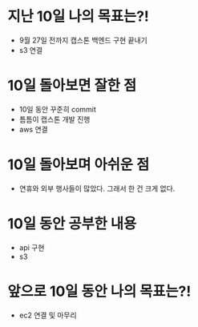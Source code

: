 # 지난 10일 나의 목표는?!
- 9월 27일 전까지 캡스톤 백엔드 구현 끝내기
- s3 연결

# 10일 돌아보면 잘한 점
- 10일 동안 꾸준히 commit 
- 틈틈이 캡스톤 개발 진행
- aws 연결
 
# 10일 돌아보며 아쉬운 점
- 연휴와 외부 행사들이 많았다. 그래서 한 건 크게 없다.

# 10일 동안 공부한 내용
- api 구현
- s3 

# 앞으로 10일 동안 나의 목표는?!
- ec2 연결 및 마무리 
